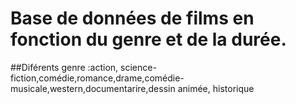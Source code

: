 # Base de données de films en fonction du genre et de la durée.
##Diférents genre :action, science-fiction,comédie,romance,drame,comédie-musicale,western,documentarire,dessin animée, historique


